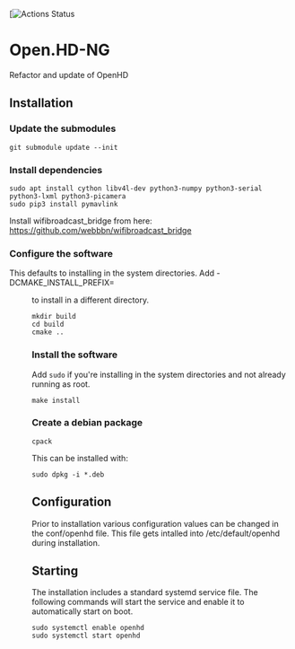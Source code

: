[![Actions Status](https://github.com/OpenHD/Open.HD-NG/workflows/build-debs/badge.svg)

# Open.HD-NG
Refactor and update of OpenHD

## Installation

### Update the submodules

~~~
git submodule update --init
~~~

### Install dependencies

~~~
sudo apt install cython libv4l-dev python3-numpy python3-serial python3-lxml python3-picamera
sudo pip3 install pymavlink
~~~

Install wifibroadcast_bridge from here: https://github.com/webbbn/wifibroadcast_bridge

### Configure the software

This defaults to installing in the system directories. Add -DCMAKE_INSTALL_PREFIX=<dir> to install in a different directory.

~~~
mkdir build
cd build
cmake ..
~~~

### Install the software

Add `sudo` if you're installing in the system directories and not already running as root.

~~~
make install
~~~

### Create a debian package

~~~
cpack
~~~

This can be installed with:

~~~
sudo dpkg -i *.deb
~~~

## Configuration

Prior to installation various configuration values can be changed in the conf/openhd file. This file gets intalled into /etc/default/openhd during installation.

## Starting

The installation includes a standard systemd service file. The following commands will start the service and enable it to automatically start on boot.

~~~
sudo systemctl enable openhd
sudo systemctl start openhd
~~~
